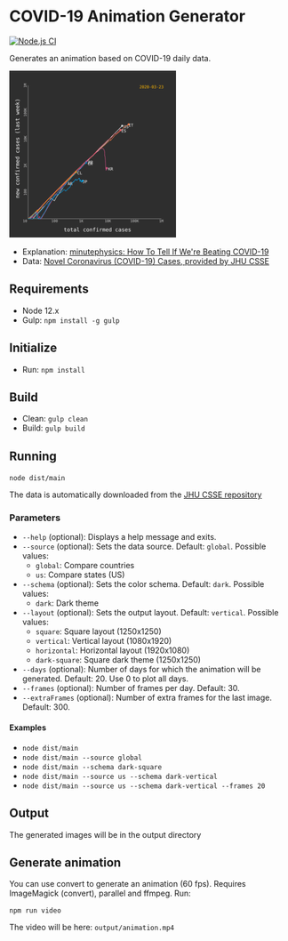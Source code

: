 # COVID-19 Animation Generator

[![Node.js CI](https://github.com/juancri/covid19-animation-generator/workflows/Node.js%20CI/badge.svg)](https://github.com/juancri/covid19-animation-generator/actions)

Generates an animation based on COVID-19 daily data.

![Sample](sample.gif)

- Explanation: [minutephysics: How To Tell If We're Beating COVID-19](https://www.youtube.com/watch?v=54XLXg4fYsc)
- Data: [Novel Coronavirus (COVID-19) Cases, provided by JHU CSSE](https://github.com/CSSEGISandData/COVID-19)

## Requirements

- Node 12.x
- Gulp: ```npm install -g gulp```

## Initialize

- Run: ```npm install```

## Build

- Clean: ```gulp clean```
- Build: ```gulp build```

## Running

```node dist/main```

The data is automatically downloaded from the [JHU CSSE repository](https://github.com/CSSEGISandData/COVID-19)

### Parameters

- ```--help``` (optional): Displays a help message and exits.
- ```--source``` (optional): Sets the data source. Default: ```global```. Possible values:
  - ```global```: Compare countries
  - ```us```: Compare states (US)
- ```--schema``` (optional): Sets the color schema. Default: ```dark```. Possible values:
  - ```dark```: Dark theme
- ```--layout``` (optional): Sets the output layout. Default: ```vertical```. Possible values:
  - ```square```: Square layout (1250x1250)
  - ```vertical```: Vertical layout (1080x1920)
  - ```horizontal```: Horizontal layout (1920x1080)
  - ```dark-square```: Square dark theme (1250x1250)
- ```--days``` (optional): Number of days for which the animation will be generated. Default: 20. Use 0 to plot all days.
- ```--frames``` (optional): Number of frames per day. Default: 30.
- ```--extraFrames``` (optional): Number of extra frames for the last image. Default: 300.

#### Examples

- ```node dist/main```
- ```node dist/main --source global```
- ```node dist/main --schema dark-square```
- ```node dist/main --source us --schema dark-vertical```
- ```node dist/main --source us --schema dark-vertical --frames 20```

## Output

The generated images will be in the output directory

## Generate animation

You can use convert to generate an animation (60 fps). Requires ImageMagick (convert), parallel and ffmpeg. Run:

```
npm run video
```

The video will be here: ```output/animation.mp4```
